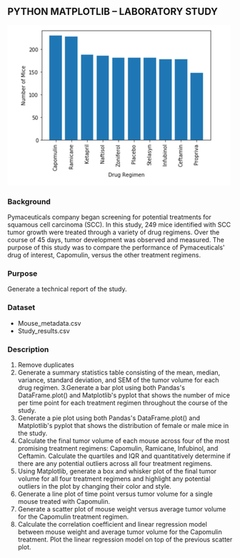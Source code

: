 ## PYTHON MATPLOTLIB – LABORATORY STUDY

![Lab_Images](Lab.gif)

### Background
Pymaceuticals company began screening for potential treatments for squamous cell carcinoma (SCC). In this study, 249 mice identified with SCC tumor growth were treated through a variety of drug regimens. Over the course of 45 days, tumor development was observed and measured. The purpose of this study was to compare the performance of Pymaceuticals' drug of interest, Capomulin, versus the other treatment regimens.

### Purpose
Generate a technical report of the study.

### Dataset
- Mouse_metadata.csv
- Study_results.csv

### Description
1. Remove duplicates
2. Generate a summary statistics table consisting of the mean, median, variance, standard deviation, and SEM of the tumor volume for each drug regimen.
3.Generate a bar plot using both Pandas's DataFrame.plot() and Matplotlib's pyplot that shows the number of mice per time point for each treatment regimen throughout the course of the study.
4. Generate a pie plot using both Pandas's DataFrame.plot() and Matplotlib's pyplot that shows the distribution of female or male mice in the study.
5. Calculate the final tumor volume of each mouse across four of the most promising treatment regimens: Capomulin, Ramicane, Infubinol, and Ceftamin. Calculate the quartiles and IQR and quantitatively determine if there are any potential outliers across all four treatment regimens.
6. Using Matplotlib, generate a box and whisker plot of the final tumor volume for all four treatment regimens and highlight any potential outliers in the plot by changing their color and style.
7. Generate a line plot of time point versus tumor volume for a single mouse treated with Capomulin.
8. Generate a scatter plot of mouse weight versus average tumor volume for the Capomulin treatment regimen.
9. Calculate the correlation coefficient and linear regression model between mouse weight and average tumor volume for the Capomulin treatment. Plot the linear regression model on top of the previous scatter plot.




